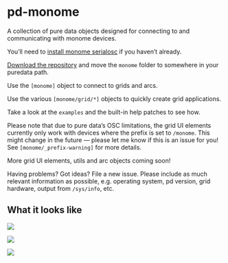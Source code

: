 # pd-monome

A collection of pure data objects designed for connecting to and communicating with monome devices.

You’ll need to [install monome serialosc](https://monome.org/docs/serialosc/setup/) if you haven’t already.

[Download the repository](https://github.com/barnabywalters/pd-monome/archive/refs/heads/main.zip) and move the  `monome` folder to somewhere in your puredata path.

Use the `[monome]` object to connect to grids and arcs.

Use the various `[monome/grid/*]` objects to quickly create grid applications.

Take a look at the `examples` and the built-in help patches to see how.

Please note that due to pure data’s OSC limitations, the grid UI elements currently only work with devices where the prefix is set to `/monome`. This might change in the future — please let me know if this is an issue for you! See `[monome/_prefix-warning]` for more details.

More grid UI elements, utils and arc objects coming soon!

Having problems? Got ideas? File a new issue. Please include as much relevant information as possible, e.g. operating system, pd version, grid hardware, output from `/sys/info`, etc.

## What it looks like

![](https://barnabywalters.github.io/pd-monome/pd-monome-help.png)

![](https://barnabywalters.github.io/pd-monome/pd-monome-grid-ui-demo.jpeg)

![](https://barnabywalters.github.io/pd-monome/pd-monome-grid-ui-demo-patch.png)
